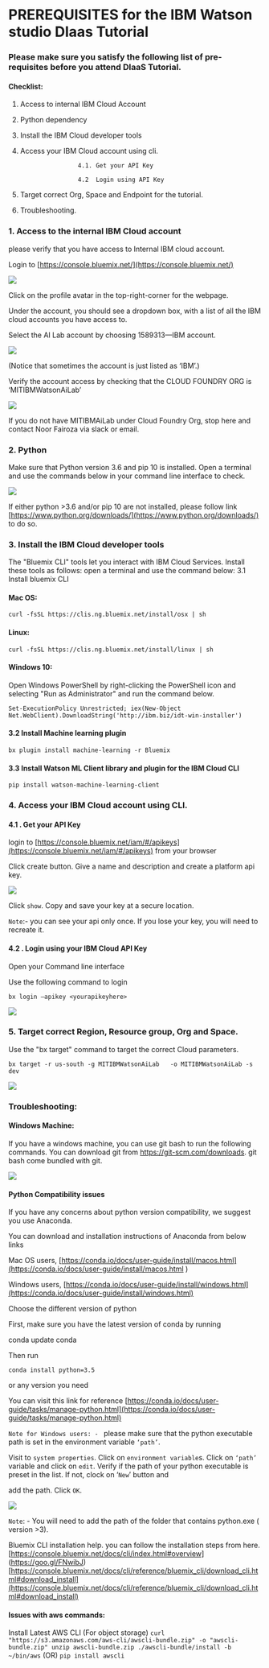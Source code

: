 
# PREREQUISITES for the IBM Watson studio Dlaas Tutorial
 
### Please make sure you satisfy the following list of pre- requisites before you attend DlaaS Tutorial.
#### Checklist:
1. Access to internal IBM Cloud Account

2. Python dependency

3. Install the IBM Cloud developer tools

4. Access your IBM Cloud account using cli.

                       4.1. Get your API Key
                       
                       4.2  Login using API Key
                       
5. Target correct Org, Space and Endpoint for the tutorial.

6. Troubleshooting.


 
### 1. Access to the internal IBM Cloud account
please verify that you have access to Internal IBM cloud account.

Login to [https://console.bluemix.net/](https://console.bluemix.net/) 

<img src="img/login.png" >

Click on the profile avatar in the top-right-corner for the webpage.

Under the account, you should see a dropdown box, with a list of all the IBM cloud accounts you have access to.

Select the AI Lab account by choosing 1589313—IBM account. 

<img src="img/i2.png" >

 
(Notice that sometimes the account is just listed as ‘IBM’.)

Verify the account access by checking that the CLOUD FOUNDRY ORG is ‘MITIBMWatsonAiLab’

<img src="img/i1.png">

If you do not have MITIBMAiLab under Cloud Foundry Org, stop here and contact Noor Fairoza via slack or email.

### 2. Python
Make sure that Python version 3.6 and pip 10 is installed. 
Open a terminal and use the commands below in your command line interface to check.

 <img src="img/python.PNG">
 
If either python >3.6 and/or pip 10 are not installed, please follow link [https://www.python.org/downloads/](https://www.python.org/downloads/) to do so.
 
### 3. Install the IBM Cloud developer tools
The "Bluemix CLI" tools let you interact with IBM Cloud Services.
Install these tools as follows: 
 open  a terminal and use the command below:
3.1 Install bluemix CLI

#### Mac OS: 

`curl -fsSL https://clis.ng.bluemix.net/install/osx | sh`

#### Linux: 

`curl -fsSL https://clis.ng.bluemix.net/install/linux | sh`
 
#### Windows 10: 

Open Windows PowerShell by right-clicking the PowerShell icon and selecting "Run as Administrator" and run the command below.

`Set-ExecutionPolicy Unrestricted; iex(New-Object Net.WebClient).DownloadString('http://ibm.biz/idt-win-installer')`
 
#### 3.2 Install Machine learning plugin

`bx plugin install machine-learning -r Bluemix`

#### 3.3 Install  Watson ML Client   library and plugin  for the IBM  Cloud CLI

`pip install watson-machine-learning-client`
 
 
### 4. Access your IBM Cloud account using CLI.

####  4.1 . Get your API Key
login to [https://console.bluemix.net/iam/#/apikeys](https://console.bluemix.net/iam/#/apikeys) from your browser

Click create button. Give a name and description  and create a platform api key.

 <img src="img/apikey.png">

Click `show`. Copy and save your key at a secure location.

`Note`:- you can see your api only once. If you lose your key, you will need to recreate it.
 
#### 4.2 . Login using your IBM Cloud API Key

Open your Command line interface

Use the following command to login

`bx login –apikey <yourapikeyhere>`

<img src="img/apikeylogin.png">
 
### 5. Target correct  Region, Resource group, Org and Space.

Use the "bx target" command to target the correct Cloud parameters.

`bx target -r us-south -g MITIBMWatsonAiLab   -o MITIBMWatsonAiLab -s dev`
 
  <img src="img/v1.png">

 


### Troubleshooting:

#### Windows Machine:
If you have a windows machine, you can use git bash to run the following commands.
You can download git from https://git-scm.com/downloads. git bash come bundled with git.

 <img src="img/gitbash.png">

#### Python Compatibility issues
If you have any concerns about python version compatibility, we suggest you use Anaconda.

You can download and installation instructions of Anaconda from below links

Mac OS users, [https://conda.io/docs/user-guide/install/macos.html](https://conda.io/docs/user-guide/install/macos.html
)

Windows users, [https://conda.io/docs/user-guide/install/windows.html](https://conda.io/docs/user-guide/install/windows.html)

Choose the different version of python

First, make sure you have the latest version of conda by running

conda update conda

Then run

`conda install python=3.5`

or any version you need

You can visit this link for reference [https://conda.io/docs/user-guide/tasks/manage-python.html](https://conda.io/docs/user-guide/tasks/manage-python.html)
 
`Note for Windows users: - `
 please make sure that the python executable path is set in the environment variable `‘path’`.
 
Visit to `system properties`. 
Click on `environment variable`s.
Click on `‘path’` variable and click on `edit`.
Verify if the path of your python executable is preset in the list. If not, clock on ‘`New`’ button and 

add the path. Click `OK`.

<img src="img/winenv.png">
 
`Note`: - You will need to add the path of the folder that contains python.exe ( version >3).

Bluemix CLI installation help.
you can follow the installation steps from here.
[https://console.bluemix.net/docs/cli/index.html#overview] (https://goo.gl/FNwibJ)
[https://console.bluemix.net/docs/cli/reference/bluemix_cli/download_cli.html#download_install](https://console.bluemix.net/docs/cli/reference/bluemix_cli/download_cli.html#download_install)

#### Issues with aws commands:
Install Latest AWS CLI (For object storage)
`curl "https://s3.amazonaws.com/aws-cli/awscli-bundle.zip" -o "awscli-bundle.zip"
unzip awscli-bundle.zip
./awscli-bundle/install -b ~/bin/aws`
(OR)
`pip install awscli`
